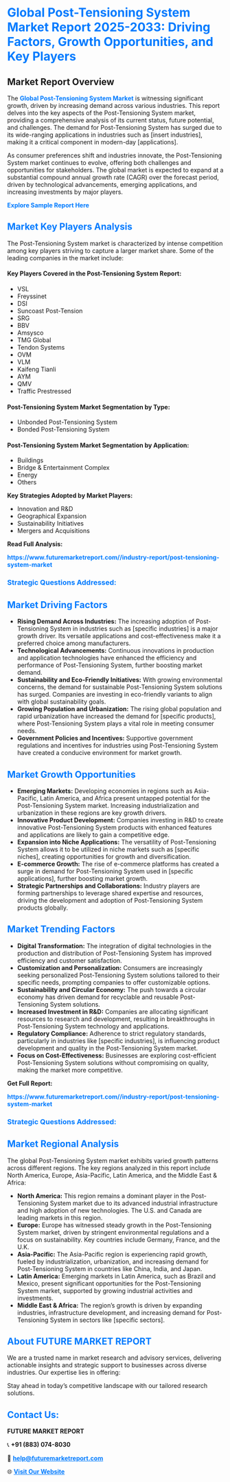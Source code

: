 <h1 style="color: #007BFF;">Global Post-Tensioning System Market Report 2025-2033: Driving Factors, Growth Opportunities, and Key Players</h1>

<section id="overview">
<h2>Market Report Overview</h2>
<p>The <a href="https://www.futuremarketreport.com//industry-report/post-tensioning-system-market" style="color: #007BFF; text-decoration: none;"><strong>Global Post-Tensioning System Market</strong></a> is witnessing significant growth, driven by increasing demand across various industries. This report delves into the key aspects of the Post-Tensioning System market, providing a comprehensive analysis of its current status, future potential, and challenges. The demand for Post-Tensioning System has surged due to its wide-ranging applications in industries such as [insert industries], making it a critical component in modern-day [applications].</p>
<p>As consumer preferences shift and industries innovate, the Post-Tensioning System market continues to evolve, offering both challenges and opportunities for stakeholders. The global market is expected to expand at a substantial compound annual growth rate (CAGR) over the forecast period, driven by technological advancements, emerging applications, and increasing investments by major players.</p>
</section>

<section id="overview">
<p><a href="https://www.futuremarketreport.com//request-sample/reportId=58924" style="color: #007BFF; text-decoration: none;"><strong>Explore Sample Report Here</strong></a></p>
</section>

<section id="key-players">
<h2 style="color: #007BFF;">Market Key Players Analysis</h2>
<p>The Post-Tensioning System market is characterized by intense competition among key players striving to capture a larger market share. Some of the leading companies in the market include:</p>
<h4>Key Players Covered in the Post-Tensioning System Report:</h4>
<ul><li>VSL</li><li>Freyssinet</li><li>DSI</li><li>Suncoast Post-Tension</li><li>SRG</li><li>BBV</li><li>Amsysco</li><li>TMG Global</li><li>Tendon Systems</li><li>OVM</li><li>VLM</li><li>Kaifeng Tianli</li><li>AYM</li><li>QMV</li><li>Traffic Prestressed</li></ul>
<h4>Post-Tensioning System Market Segmentation by Type:</h4>
<ul><li>Unbonded Post-Tensioning System</li><li>Bonded Post-Tensioning System</li></ul>

<h4>Post-Tensioning System Market Segmentation by Application:</h4>
<ul><li>Buildings</li><li>Bridge &amp; Entertainment Complex</li><li>Energy</li><li>Others</li></ul>
<p><strong>Key Strategies Adopted by Market Players:</strong></p>
<ul>
<li>Innovation and R&D</li>
<li>Geographical Expansion</li>
<li>Sustainability Initiatives</li>
<li>Mergers and Acquisitions</li>
</ul>
</section>

<section>
<p><strong>Read Full Analysis: </strong></p><a href="https://www.futuremarketreport.com//industry-report/post-tensioning-system-market" style="color: #007BFF; text-decoration: none;"><strong>https://www.futuremarketreport.com//industry-report/post-tensioning-system-market</strong></a>
<h3 style="color: #007BFF;">Strategic Questions Addressed:</h3>
</section>

<section id="driving-factors">
<h2 style="color: #007BFF;">Market Driving Factors</h2>
<ul>
<li><strong>Rising Demand Across Industries:</strong> The increasing adoption of Post-Tensioning System in industries such as [specific industries] is a major growth driver. Its versatile applications and cost-effectiveness make it a preferred choice among manufacturers.</li>
<li><strong>Technological Advancements:</strong> Continuous innovations in production and application technologies have enhanced the efficiency and performance of Post-Tensioning System, further boosting market demand.</li>
<li><strong>Sustainability and Eco-Friendly Initiatives:</strong> With growing environmental concerns, the demand for sustainable Post-Tensioning System solutions has surged. Companies are investing in eco-friendly variants to align with global sustainability goals.</li>
<li><strong>Growing Population and Urbanization:</strong> The rising global population and rapid urbanization have increased the demand for [specific products], where Post-Tensioning System plays a vital role in meeting consumer needs.</li>
<li><strong>Government Policies and Incentives:</strong> Supportive government regulations and incentives for industries using Post-Tensioning System have created a conducive environment for market growth.</li>
</ul>
</section>

<section id="growth-opportunities">
<h2 style="color: #007BFF;">Market Growth Opportunities</h2>
<ul>
<li><strong>Emerging Markets:</strong> Developing economies in regions such as Asia-Pacific, Latin America, and Africa present untapped potential for the Post-Tensioning System market. Increasing industrialization and urbanization in these regions are key growth drivers.</li>
<li><strong>Innovative Product Development:</strong> Companies investing in R&D to create innovative Post-Tensioning System products with enhanced features and applications are likely to gain a competitive edge.</li>
<li><strong>Expansion into Niche Applications:</strong> The versatility of Post-Tensioning System allows it to be utilized in niche markets such as [specific niches], creating opportunities for growth and diversification.</li>
<li><strong>E-commerce Growth:</strong> The rise of e-commerce platforms has created a surge in demand for Post-Tensioning System used in [specific applications], further boosting market growth.</li>
<li><strong>Strategic Partnerships and Collaborations:</strong> Industry players are forming partnerships to leverage shared expertise and resources, driving the development and adoption of Post-Tensioning System products globally.</li>
</ul>
</section>

<section id="trending-factors">
<h2 style="color: #007BFF;">Market Trending Factors</h2>
<ul>
<li><strong>Digital Transformation:</strong> The integration of digital technologies in the production and distribution of Post-Tensioning System has improved efficiency and customer satisfaction.</li>
<li><strong>Customization and Personalization:</strong> Consumers are increasingly seeking personalized Post-Tensioning System solutions tailored to their specific needs, prompting companies to offer customizable options.</li>
<li><strong>Sustainability and Circular Economy:</strong> The push towards a circular economy has driven demand for recyclable and reusable Post-Tensioning System solutions.</li>
<li><strong>Increased Investment in R&D:</strong> Companies are allocating significant resources to research and development, resulting in breakthroughs in Post-Tensioning System technology and applications.</li>
<li><strong>Regulatory Compliance:</strong> Adherence to strict regulatory standards, particularly in industries like [specific industries], is influencing product development and quality in the Post-Tensioning System market.</li>
<li><strong>Focus on Cost-Effectiveness:</strong> Businesses are exploring cost-efficient Post-Tensioning System solutions without compromising on quality, making the market more competitive.</li>
</ul>
</section>

<section>
<p><strong>Get Full Report: </strong></p><a href="https://www.futuremarketreport.com//industry-report/post-tensioning-system-market" style="color: #007BFF; text-decoration: none;"><strong>https://www.futuremarketreport.com//industry-report/post-tensioning-system-market</strong></a>
<h3 style="color: #007BFF;">Strategic Questions Addressed:</h3>
</section>


<section id="regional-analysis">
<h2 style="color: #007BFF;">Market Regional Analysis</h2>
<p>The global Post-Tensioning System market exhibits varied growth patterns across different regions. The key regions analyzed in this report include North America, Europe, Asia-Pacific, Latin America, and the Middle East & Africa:</p>
<ul>
<li><strong>North America:</strong> This region remains a dominant player in the Post-Tensioning System market due to its advanced industrial infrastructure and high adoption of new technologies. The U.S. and Canada are leading markets in this region.</li>
<li><strong>Europe:</strong> Europe has witnessed steady growth in the Post-Tensioning System market, driven by stringent environmental regulations and a focus on sustainability. Key countries include Germany, France, and the U.K.</li>
<li><strong>Asia-Pacific:</strong> The Asia-Pacific region is experiencing rapid growth, fueled by industrialization, urbanization, and increasing demand for Post-Tensioning System in countries like China, India, and Japan.</li>
<li><strong>Latin America:</strong> Emerging markets in Latin America, such as Brazil and Mexico, present significant opportunities for the Post-Tensioning System market, supported by growing industrial activities and investments.</li>
<li><strong>Middle East & Africa:</strong> The region’s growth is driven by expanding industries, infrastructure development, and increasing demand for Post-Tensioning System in sectors like [specific sectors].</li>
</ul>
</section>

<footer>
<h2 style="color: #007BFF;">About FUTURE MARKET REPORT</h2>
<p>We are a trusted name in market research and advisory services, delivering actionable insights and strategic support to businesses across diverse industries. Our expertise lies in offering:</p>

<p>Stay ahead in today’s competitive landscape with our tailored research solutions.</p>

<h2 style="color: #007BFF;">Contact Us:</h2>
<p><strong>FUTURE MARKET REPORT</strong></p>
<p>📞 <strong>+91 (883) 074-8030</strong></p>
<p>📧 <strong><a href="mailto:help@futuremarketreport.com" style="color: #007BFF;">help@futuremarketreport.com</a></strong></p>
<p>🌐 <strong><a href="https://www.futuremarketreport.com/" style="color: #007BFF;">Visit Our Website</a></strong></p>
</footer>